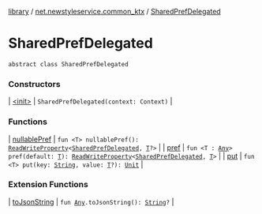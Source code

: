 [library](../../index.md) / [net.newstyleservice.common_ktx](../index.md) / [SharedPrefDelegated](./index.md)

# SharedPrefDelegated

`abstract class SharedPrefDelegated`

### Constructors

| [&lt;init&gt;](-init-.md) | `SharedPrefDelegated(context: Context)` |

### Functions

| [nullablePref](nullable-pref.md) | `fun <T> nullablePref(): `[`ReadWriteProperty`](https://kotlinlang.org/api/latest/jvm/stdlib/kotlin.properties/-read-write-property/index.html)`<`[`SharedPrefDelegated`](./index.md)`, `[`T`](nullable-pref.md#T)`?>` |
| [pref](pref.md) | `fun <T : `[`Any`](https://kotlinlang.org/api/latest/jvm/stdlib/kotlin/-any/index.html)`> pref(default: `[`T`](pref.md#T)`): `[`ReadWriteProperty`](https://kotlinlang.org/api/latest/jvm/stdlib/kotlin.properties/-read-write-property/index.html)`<`[`SharedPrefDelegated`](./index.md)`, `[`T`](pref.md#T)`>` |
| [put](put.md) | `fun <T> put(key: `[`String`](https://kotlinlang.org/api/latest/jvm/stdlib/kotlin/-string/index.html)`, value: `[`T`](put.md#T)`?): `[`Unit`](https://kotlinlang.org/api/latest/jvm/stdlib/kotlin/-unit/index.html) |

### Extension Functions

| [toJsonString](../../net.newstyleservice.common_ktx.extension/kotlin.-any/to-json-string.md) | `fun `[`Any`](https://kotlinlang.org/api/latest/jvm/stdlib/kotlin/-any/index.html)`.toJsonString(): `[`String`](https://kotlinlang.org/api/latest/jvm/stdlib/kotlin/-string/index.html)`?` |

